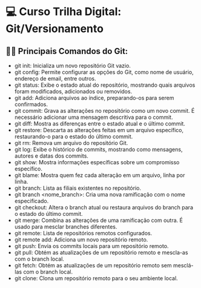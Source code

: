 # 💻 Curso Trilha Digital: Git/Versionamento

## 👩‍💻 Principais Comandos do Git: 

* git init: Inicializa um novo repositório Git vazio.
* git config: Permite configurar as opções do Git, como nome de usuário, endereço de email, entre outros.
* git status: Exibe o estado atual do repositório, mostrando quais arquivos foram modificados, adicionados ou removidos.
* git add: Adiciona arquivos ao índice, preparando-os para serem confirmados.
* git commit: Grava as alterações no repositório como um novo commit. É necessário adicionar uma mensagem descritiva para o commit.
* git diff: Mostra as diferenças entre o estado atual e o último commit.
* git restore: Descarta as alterações feitas em um arquivo específico, restaurando-o para o estado do último commit.
* git rm: Remova um arquivo do repositório Git.
* git log: Exibe o histórico de commits, mostrando como mensagens, autores e datas dos commits.
* git show: Mostra informações específicas sobre um compromisso específico.
* git blame: Mostra quem fez cada alteração em um arquivo, linha por linha.
* git branch: Lista as filiais existentes no repositório.
* git branch <nome_branch>: Cria uma nova ramificação com o nome especificado.
* git checkout: Altera o branch atual ou restaura arquivos do branch para o estado do último commit.
* git merge: Combina as alterações de uma ramificação com outra. É usado para mesclar branches diferentes.
* git remote: Lista de repositórios remotos configurados.
* git remote add: Adiciona um novo repositório remoto.
* git push: Envia os commits locais para um repositório remoto.
* git pull: Obtém as atualizações de um repositório remoto e mescla-as com o branch local.
* git fetch: Obtém as atualizações de um repositório remoto sem mesclá-las com o branch local.
* git clone: Clona um repositório remoto para o seu ambiente local.

